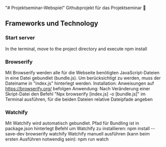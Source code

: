 "# Projektseminar-Webspiel" 
Githubprojekt für das Projektseminar
🎲
## Frameworks und Technology
### Start server
In the terminal, move to the project directory and execute
npm install

### Browserify
Mit Browserify werden alle für die Webseite benötigten JavaScript-Dateien in eine Datei gebundlet (bundle.js). Um berücksichtigt zu werden, muss der Dateiname in "index.js" hinterlegt werden.
Installation: Anweisungen auf https://browserify.org/ befolgen
Anwendung: Nach Veränderung einer Skript-Datei den Befehl "Npx browserify [index.js] -o [bundle.js]" im Terminal ausführen, für die beiden Dateien relative Dateipfade angeben

### Watchify
Mit Watchify wird automatisch gebundlet. Pfad für Bundling ist in package.json hinterlegt
Befehl um Watchify zu installieren: npm install --save-dev browserify watchify
Watchify manuell ausführen (kann beim ersten Ausführen notwendig sein): npm run watch